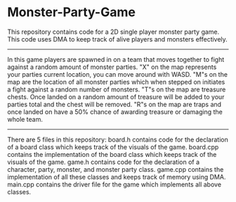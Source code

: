 # Monster-Party-Game
This repository contains code for a 2D single player monster party game. 
This code uses DMA to keep track of alive players and monsters effectively.

***************************************************************************************************************************

In this game players are spawned in on a team that moves together to fight against a random amount of monster parties.
"X" on the map represents your parties current location, you can move around with WASD.
"M"s on the map are the location of all monster parties which when stepped on initiates a fight against a random number of monsters.
"T"s on the map are treasure chests. Once landed on a random amount of treasure will be added to your parties total and the chest will be removed.
"R"s on the map are traps and once landed on have a 50% chance of awarding treasure or damaging the whole team.

***************************************************************************************************************************

There are 5 files in this repository:
board.h contains code for the declaration of a board class which keeps track of the visuals of the game.
board.cpp contains the implementation of the board class which keeps track of the visuals of the game.
game.h contains code for the declaration of a character, party, monster, and monster party class.
game.cpp contains the implementation of all these classes and keeps track of memory using DMA.
main.cpp contains the driver file for the game which implements all above classes.

